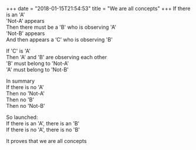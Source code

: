 +++
date = "2018-01-15T21:54:53"
title = "We are all concepts"
+++
If there is an 'A'  
'Not-A' appears  
Then there must be a 'B' who is observing 'A'  
'Not-B' appears  
And then appears a ‘C’ who is observing 'B'  
  
If 'C' is 'A'  
Then 'A' and 'B' are observing each other  
'B' must belong to 'Not-A'  
'A' must belong to 'Not-B'  
  
In summary  
If there is no 'A'    
Then no 'Not-A'  
Then no 'B'  
Then no 'Not-B'  
  
So launched:  
If there is an 'A', there is an 'B'  
If there is no 'A', there is no 'B'  
  
It proves that we are all concepts  
